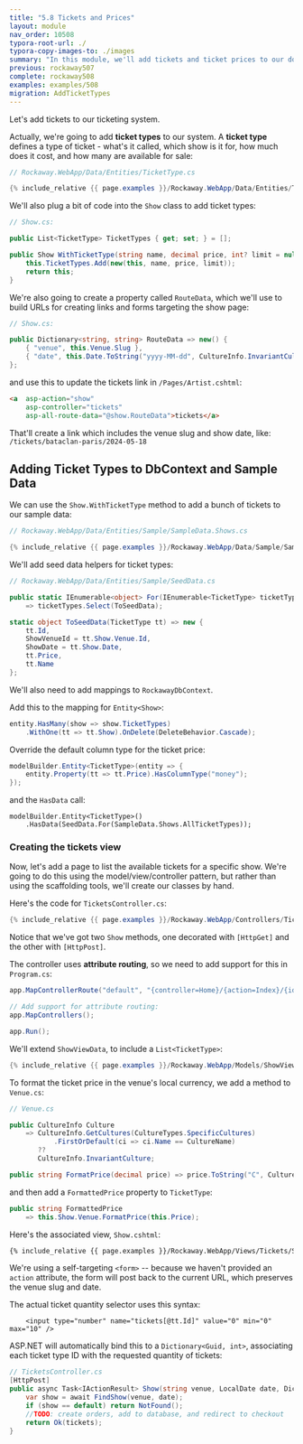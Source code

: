 ```yaml
---
title: "5.8 Tickets and Prices"
layout: module
nav_order: 10508
typora-root-url: ./
typora-copy-images-to: ./images
summary: "In this module, we'll add tickets and ticket prices to our domain model, and build a page where customers can select the tickets they want to order."
previous: rockaway507
complete: rockaway508
examples: examples/508
migration: AddTicketTypes
---
```


Let's add tickets to our ticketing system.

Actually, we're going to add **ticket types** to our system. A **ticket type** defines a type of ticket - what's it called, which show is it for, how much does it cost, and how many are available for sale:

```csharp
// Rockaway.WebApp/Data/Entities/TicketType.cs

{% include_relative {{ page.examples }}/Rockaway.WebApp/Data/Entities/TicketType.cs %}
```

We'll also plug a bit of code into the `Show` class to add ticket types:

```csharp
// Show.cs:

public List<TicketType> TicketTypes { get; set; } = [];

public Show WithTicketType(string name, decimal price, int? limit = null) {
    this.TicketTypes.Add(new(this, name, price, limit));
    return this;
}
```

We're also going to create a property called `RouteData`, which we'll use to build URLs for creating links and forms targeting the show page:

```csharp
// Show.cs:

public Dictionary<string, string> RouteData => new() {
    { "venue", this.Venue.Slug },
    { "date", this.Date.ToString("yyyy-MM-dd", CultureInfo.InvariantCulture) }
};
```

and use this to update the tickets link in `/Pages/Artist.cshtml`:

```html
<a  asp-action="show"
	asp-controller="tickets"
	asp-all-route-data="@show.RouteData">tickets</a>
```

That'll create a link which includes the venue slug and show date, like: `/tickets/bataclan-paris/2024-05-18`

## Adding Ticket Types to DbContext and Sample Data

We can use the `Show.WithTicketType` method to add a bunch of tickets to our sample data:

```csharp
// Rockaway.WebApp/Data/Entities/Sample/SampleData.Shows.cs

{% include_relative {{ page.examples }}/Rockaway.WebApp/Data/Sample/SampleData.Shows.cs %}
```

We'll add seed data helpers for ticket types:

```csharp
// Rockaway.WebApp/Data/Entities/Sample/SeedData.cs

public static IEnumerable<object> For(IEnumerable<TicketType> ticketTypes)
    => ticketTypes.Select(ToSeedData);

static object ToSeedData(TicketType tt) => new {
    tt.Id,
    ShowVenueId = tt.Show.Venue.Id,
    ShowDate = tt.Show.Date,
    tt.Price,
    tt.Name
};
```

We'll also need to add mappings to `RockawayDbContext`.

Add this to the mapping for `Entity<Show>`:

```csharp
entity.HasMany(show => show.TicketTypes)
	.WithOne(tt => tt.Show).OnDelete(DeleteBehavior.Cascade);
```

Override the default column type for the ticket price:

```csharp
modelBuilder.Entity<TicketType>(entity => {
    entity.Property(tt => tt.Price).HasColumnType("money");
});
```

and the `HasData` call:

```
modelBuilder.Entity<TicketType>()
    .HasData(SeedData.For(SampleData.Shows.AllTicketTypes));
```

### Creating the tickets view

Now, let's add a page to list the available tickets for a specific show. We're going to do this using the model/view/controller pattern, but rather than using the scaffolding tools, we'll create our classes by hand.

Here's the code for `TicketsController.cs`:

```csharp
{% include_relative {{ page.examples }}/Rockaway.WebApp/Controllers/TicketsController.cs %}
```

Notice that we've got two `Show` methods, one decorated with `[HttpGet]` and the other with `[HttpPost]`.

The controller uses **attribute routing**, so we need to add support for this in `Program.cs`:

```csharp
app.MapControllerRoute("default", "{controller=Home}/{action=Index}/{id?}");

// Add support for attribute routing:
app.MapControllers();

app.Run();
```

We'll extend  `ShowViewData`, to include a `List<TicketType>`:

```csharp
{% include_relative {{ page.examples }}/Rockaway.WebApp/Models/ShowViewData.cs %}
```

To format the ticket price in the venue's local currency, we add a method to `Venue.cs`:

```csharp
// Venue.cs

public CultureInfo Culture
    => CultureInfo.GetCultures(CultureTypes.SpecificCultures)
           .FirstOrDefault(ci => ci.Name == CultureName)
       ??
       CultureInfo.InvariantCulture;

public string FormatPrice(decimal price) => price.ToString("C", Culture);
```

and then add a `FormattedPrice` property to `TicketType`:

```csharp
public string FormattedPrice
    => this.Show.Venue.FormatPrice(this.Price);
```

Here's the associated view, `Show.cshtml`:

```html
{% include_relative {{ page.examples }}/Rockaway.WebApp/Views/Tickets/Show.cshtml %}
```

We're using a self-targeting `<form>` -- because we haven't provided an `action` attribute, the form will post back to the current URL, which preserves the venue slug and date.

The actual ticket quantity selector uses this syntax:

```
	<input type="number" name="tickets[@tt.Id]" value="0" min="0" max="10" />
```

ASP.NET will automatically bind this to a `Dictionary<Guid, int>`, associating each ticket type ID with the requested quantity of tickets:

```csharp
// TicketsController.cs
[HttpPost]
public async Task<IActionResult> Show(string venue, LocalDate date, Dictionary<Guid, int> tickets) {
    var show = await FindShow(venue, date);
    if (show == default) return NotFound();
    //TODO: create orders, add to database, and redirect to checkout
    return Ok(tickets);
}
```



